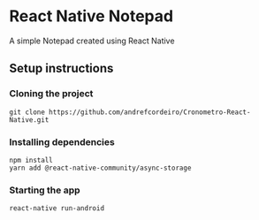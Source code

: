 # React Native Notepad
A simple Notepad created using React Native

## Setup instructions
### Cloning the project
    
``` 
git clone https://github.com/andrefcordeiro/Cronometro-React-Native.git
```

### Installing dependencies
```
npm install
yarn add @react-native-community/async-storage
```

### Starting the app
   
```
react-native run-android
```


